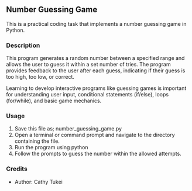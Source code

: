## Number Guessing Game

This is a practical coding task that implements a number guessing game in Python.

### Description

This program generates a random number between a specified range and allows the user to guess it within a set number of tries. The program provides feedback to the user after each guess, indicating if their guess is too high, too low, or correct. 

Learning to develop interactive programs like guessing games is important for understanding user input, conditional statements (if/else), loops (for/while), and basic game mechanics.

### Usage

1. Save this file as; number_guessing_game.py
3. Open a terminal or command prompt and navigate to the directory containing the file.
4. Run the program using python
5. Follow the prompts to guess the number within the allowed attempts.

### Credits

* Author: Cathy Tukei
